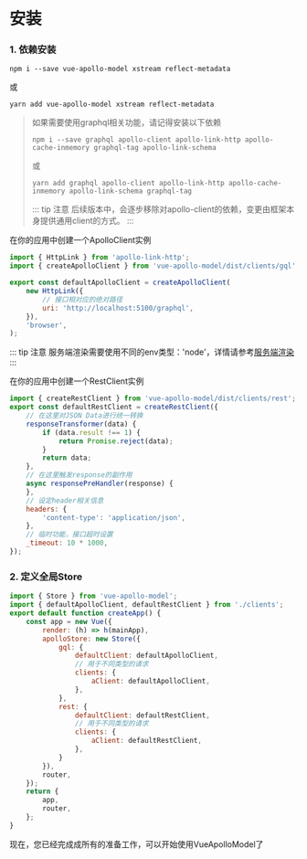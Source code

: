 # 安装

### 1. 依赖安装
```shell
npm i --save vue-apollo-model xstream reflect-metadata
```
或
```shell
yarn add vue-apollo-model xstream reflect-metadata
```
> 如果需要使用graphql相关功能，请记得安装以下依赖
> ```shell
> npm i --save graphql apollo-client apollo-link-http apollo-cache-inmemory graphql-tag apollo-link-schema
> ```
> 或
> ```shell
> yarn add graphql apollo-client apollo-link-http apollo-cache-inmemory apollo-link-schema graphql-tag
> ```
> ::: tip 注意
> 后续版本中，会逐步移除对apollo-client的依赖，变更由框架本身提供通用client的方式。
> :::

在你的应用中创建一个ApolloClient实例

```javascript
import { HttpLink } from 'apollo-link-http';
import { createApolloClient } from 'vue-apollo-model/dist/clients/gql';

export const defaultApolloClient = createApolloClient(
    new HttpLink({
        // 接口相对应的绝对路径
        uri: 'http://localhost:5100/graphql',
    }),
    'browser',
);
```

::: tip 注意
服务端渲染需要使用不同的env类型：'node'，详情请参考[服务端渲染](./server-side-render.md)
:::

在你的应用中创建一个RestClient实例

```javascript
import { createRestClient } from 'vue-apollo-model/dist/clients/rest';
export const defaultRestClient = createRestClient({
    // 在这里对JSON Data进行统一转换
    responseTransformer(data) {
        if (data.result !== 1) {
            return Promise.reject(data);
        }
        return data;
    },
    // 在这里触发response的副作用
    async responsePreHandler(response) {
    },
    // 设定header相关信息
    headers: {
        'content-type': 'application/json',
    },
    // 临时功能，接口超时设置
    _timeout: 10 * 1000,
});
```

### 2. 定义全局Store
```javascript
import { Store } from 'vue-apollo-model';
import { defaultApolloClient, defaultRestClient } from './clients';
export default function createApp() {
    const app = new Vue({
        render: (h) => h(mainApp),
        apolloStore: new Store({
            gql: {
                defaultClient: defaultApolloClient,
                // 用于不同类型的请求
                clients: {
                    aClient: defaultApolloClient,
                },
            },
            rest: {
                defaultClient: defaultRestClient,
                // 用于不同类型的请求
                clients: {
                    aClient: defaultRestClient,
                },
            }
        }),
        router,
    });
    return {
        app,
        router,
    };
}

```

现在，您已经完成成所有的准备工作，可以开始使用VueApolloModel了
